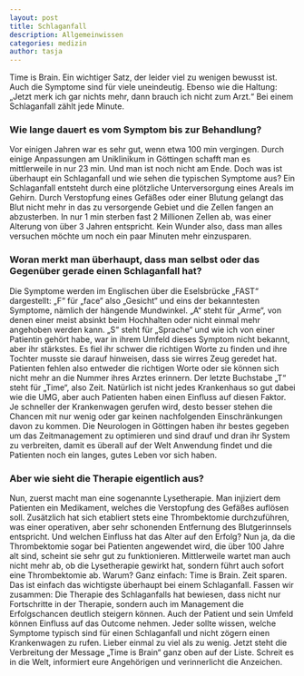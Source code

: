 ```yaml
---
layout: post
title: Schlaganfall
description: Allgemeinwissen
categories: medizin
author: tasja
---
```


Time is Brain. 
Ein wichtiger Satz, der leider viel zu wenigen bewusst ist. 
Auch die Symptome sind für viele uneindeutig. 
Ebenso wie die Haltung: „Jetzt merk ich gar nichts mehr, dann brauch ich nicht zum Arzt.“ 
Bei einem Schlaganfall zählt jede Minute. 

### Wie lange dauert es vom Symptom bis zur Behandlung? 

Vor einigen Jahren war es sehr gut, wenn etwa 100 min vergingen. 
Durch einige Anpassungen am Uniklinikum in Göttingen schafft man es mittlerweile in nur 23 min. 
Und man ist noch nicht am Ende. Doch was ist überhaupt ein Schlaganfall und wie sehen die typischen Symptome aus?
Ein Schlaganfall entsteht durch eine plötzliche Unterversorgung eines Areals im Gehirn. 
Durch Verstopfung eines Gefäßes oder einer Blutung gelangt das Blut nicht mehr in das zu versorgende Gebiet und die Zellen fangen an abzusterben. 
In nur 1 min sterben fast 2 Millionen Zellen ab, was einer Alterung von über 3 Jahren entspricht. 
Kein Wunder also, dass man alles versuchen möchte um noch ein paar Minuten mehr einzusparen. 

### Woran merkt man überhaupt, dass man selbst oder das Gegenüber gerade einen Schlaganfall hat?

Die Symptome werden im Englischen über die Eselsbrücke „FAST“ dargestellt: 
„F“ für „face“ also „Gesicht“ und eins der bekanntesten Symptome, nämlich der hängende Mundwinkel. 
„A“ steht für „Arme“, von denen einer meist absinkt beim Hochhalten oder nicht einmal mehr angehoben werden kann. 
„S“ steht für „Sprache“ und wie ich von einer Patientin gehört habe, war in ihrem Umfeld dieses Symptom nicht bekannt, aber ihr stärkstes. 
Es fiel ihr schwer die richtigen Worte zu finden und ihre Tochter musste sie darauf hinweisen, dass sie wirres Zeug geredet hat. Patienten fehlen also entweder die richtigen Worte oder sie können sich nicht mehr an die Nummer ihres Arztes erinnern. 
Der letzte Buchstabe „T“ steht für „Time“, also Zeit. Natürlich ist nicht jedes Krankenhaus so gut dabei wie die UMG, aber auch Patienten haben einen Einfluss auf diesen Faktor. 
Je schneller der Krankenwagen gerufen wird, desto besser stehen die Chancen mit nur wenig oder gar keinen nachfolgenden Einschränkungen davon zu kommen. 
Die Neurologen in Göttingen haben ihr bestes gegeben um das Zeitmanagement zu optimieren und sind drauf und dran ihr System zu verbreiten, damit es überall auf der Welt Anwendung findet und die Patienten noch ein langes, gutes Leben vor sich haben.

### Aber wie sieht die Therapie eigentlich aus? 

Nun, zuerst macht man eine sogenannte Lysetherapie. 
Man injiziert dem Patienten ein Medikament, welches die Verstopfung des Gefäßes auflösen soll. 
Zusätzlich hat sich etabliert stets eine Thrombektomie durchzuführen, was einer operativen, aber sehr schonenden Entfernung des Blutgerinnsels entspricht. 
Und welchen Einfluss hat das Alter auf den Erfolg? Nun ja, da die Thrombektomie sogar bei Patienten angewendet wird, die über 100 Jahre alt sind, scheint sie sehr gut zu funktionieren. Mittlerweile wartet man auch nicht mehr ab, ob die Lysetherapie gewirkt hat, sondern führt auch sofort eine Thrombektomie ab. Warum? Ganz einfach: Time is Brain. Zeit sparen. 
Das ist einfach das wichtigste überhaupt bei einem Schlaganfall.
Fassen wir zusammen: Die Therapie des Schlaganfalls hat bewiesen, dass nicht nur Fortschritte in der Therapie, sondern auch im Management die Erfolgschancen deutlich steigern können. 
Auch der Patient und sein Umfeld können Einfluss auf das Outcome nehmen. 
Jeder sollte wissen, welche Symptome typisch sind für einen Schlaganfall und nicht zögern einen Krankenwagen zu rufen. 
Lieber einmal zu viel als zu wenig. 
Jetzt steht die Verbreitung der Message „Time is Brain“ ganz oben auf der Liste. 
Schreit es in die Welt, informiert eure Angehörigen und verinnerlicht die Anzeichen.